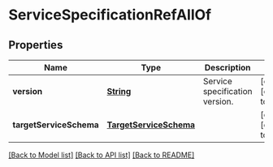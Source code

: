 # ServiceSpecificationRefAllOf
## Properties

Name | Type | Description | Notes
------------ | ------------- | ------------- | -------------
**version** | [**String**](string.md) | Service specification version. | [optional] [default to null]
**targetServiceSchema** | [**TargetServiceSchema**](TargetServiceSchema.md) |  | [optional] [default to null]

[[Back to Model list]](../README.md#documentation-for-models) [[Back to API list]](../README.md#documentation-for-api-endpoints) [[Back to README]](../README.md)

